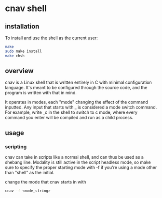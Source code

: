 # cnav shell

## installation

To install and use the shell as the current user:

```sh
make
sudo make install
make chsh
```

## overview

cnav is a Linux shell that is written entirely in C with minimal configuration
language. It's meant to be configured through the source code, and the program
is written with that in mind.

It operates in modes, each "mode" changing the effect of the command inputted.
Any input that starts with _ is considered a mode switch command.
For example, write \_c in the shell to switch to c mode,
where every command you enter will be compiled and run as a child process.

## usage

### scripting

cnav can take in scripts like a normal shell, and can thus
be used as a shebang line. Modality is still active in the 
script headless mode, so make sure to specify the proper starting mode
with -f if you're using a mode other than "shell" as the initial.

change the mode that cnav starts in with 
```sh
cnav -f <mode_string>
```
